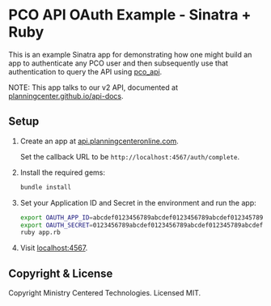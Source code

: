 # PCO API OAuth Example - Sinatra + Ruby

This is an example Sinatra app for demonstrating how one might build an app to authenticate any PCO user
and then subsequently use that authentication to query the API using [pco_api](https://github.com/planningcenter/pco_api_ruby).

NOTE: This app talks to our v2 API, documented at [planningcenter.github.io/api-docs](https://planningcenter.github.io/api-docs).

## Setup

1. Create an app at [api.planningcenteronline.com](https://api.planningcenteronline.com/oauth/applications).

   Set the callback URL to be `http://localhost:4567/auth/complete`.

2. Install the required gems:

   ```bash
   bundle install
   ```

3. Set your Application ID and Secret in the environment and run the app:

   ```bash
   export OAUTH_APP_ID=abcdef0123456789abcdef0123456789abcdef012345789abcdef0123456789a
   export OAUTH_SECRET=0123456789abcdef0123456789abcdef012345789abcdef0123456789abcdef0
   ruby app.rb
   ```

4. Visit [localhost:4567](http://localhost:4567).

## Copyright & License

Copyright Ministry Centered Technologies. Licensed MIT.
